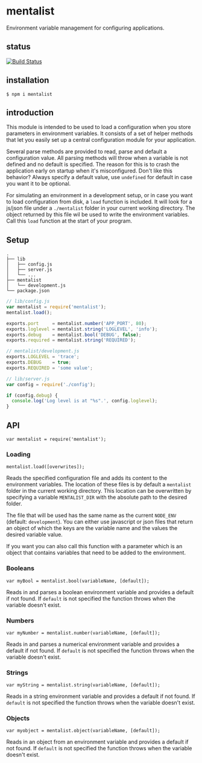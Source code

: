 mentalist
=========

Environment variable management for configuring applications.

## status

[![Build Status](https://travis-ci.org/Janpot/mentalist.svg)](https://travis-ci.org/Janpot/mentalist)

## installation

    $ npm i mentalist

## introduction

This module is intended to be used to load a configuration when you store parameters in environment variables.
It consists of a set of helper methods that let you easily set up a central configuration module for your application.

Several parse methods are provided to read, parse and default a configuration value.
All parsing methods will throw when a variable is not defined and no default is specified.
The reason for this is to crash the application early on startup when it's misconfigured.
Don't like this behavior? Always specify a default value, use `undefined` for default in case you want it to be optional.

For simulating an environment in a development setup, or in case you want to load configuration from disk,
a `load` function is included. It will look for a js/json file under a `./mentalist` folder in your current working directory.
The object returned by this file wil be used to write the environment variables. Call this `load` function at the start of your program.

## Setup

```text
.
├── lib
│   ├── config.js
│   ├── server.js
│   └── ...
├── mentalist
│   └── development.js
└── package.json
```

```js
// lib/config.js
var mentalist = require('mentalist');
mentalist.load();

exports.port     = mentalist.number('APP_PORT', 80);
exports.loglevel = mentalist.string('LOGLEVEL', 'info');
exports.debug    = mentalist.bool('DEBUG', false);
exports.required = mentalist.string('REQUIRED');
```

```js
// mentalist/development.js
exports.LOGLEVEL = 'trace';
exports.DEBUG    = true;
exports.REQUIRED = 'some value';
```

```js
// lib/server.js
var config = require('./config');

if (config.debug) {
  console.log('Log level is at "%s".', config.loglevel);
}
```

## API

    var mentalist = require('mentalist');

### Loading

    mentalist.load([overwrites]);

Reads the specified configuration file and adds its content to the environment variables.
The location of these files is by default a `mentalist` folder in the current working directory.
This location can be overwritten by specifying a variable `MENTALIST_DIR` with the absolute path to the desired folder.

The file that will be used has the same name as the current `NODE_ENV` (default: `development`).
You can either use javascript or json files that return an object of which the keys are the variable name and the values the desired variable value.

If you want you can also call this function with a parameter which is an object that contains variables that need to be added to the environment.

### Booleans

    var myBool = mentalist.bool(variableName, [default]);

Reads in and parses a boolean environment variable and provides a default if not found.
If `default` is not specified the function throws when the variable doesn't exist.



### Numbers

    var myNumber = mentalist.number(variableName, [default]);

Reads in and parses a numerical environment variable and provides a default if not found.
If `default` is not specified the function throws when the variable doesn't exist.



### Strings

    var myString = mentalist.string(variableName, [default]);

Reads in a string environment variable and provides a default if not found.
If `default` is not specified the function throws when the variable doesn't exist.



### Objects

    var myobject = mentalist.object(variableName, [default]);

Reads in an object from an environment variable and provides a default if not found.
If `default` is not specified the function throws when the variable doesn't exist.


